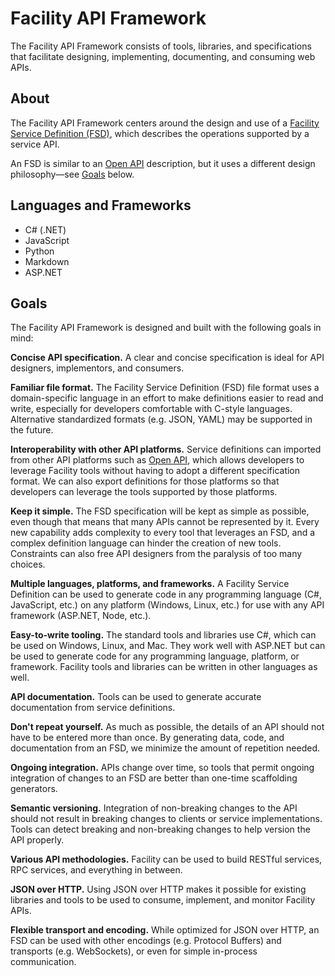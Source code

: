 # Facility API Framework

The Facility API Framework consists of tools, libraries, and specifications that facilitate designing, implementing, documenting, and consuming web APIs.

## About

The Facility API Framework centers around the design and use of a [Facility Service Definition (FSD)](docs/Specification.md), which describes the operations supported by a service API.

An FSD is similar to an [Open API](https://openapis.org/) description, but it uses a different design philosophy—see [Goals](#goals) below.

## Languages and Frameworks

* C# (.NET)
* JavaScript
* Python
* Markdown
* ASP.NET

## Goals

The Facility API Framework is designed and built with the following goals in mind:

**Concise API specification.** A clear and concise specification is ideal for API designers, implementors, and consumers.

**Familiar file format.** The Facility Service Definition (FSD) file format uses a domain-specific language in an effort to make definitions easier to read and write, especially for developers comfortable with C-style languages. Alternative standardized formats (e.g. JSON, YAML) may be supported in the future.

**Interoperability with other API platforms.** Service definitions can imported from other API platforms such as [Open API](https://openapis.org/specification), which allows developers to leverage Facility tools without having to adopt a different specification format. We can also export definitions for those platforms so that developers can leverage the tools supported by those platforms.

**Keep it simple.** The FSD specification will be kept as simple as possible, even though that means that many APIs cannot be represented by it. Every new capability adds complexity to every tool that leverages an FSD, and a complex definition language can hinder the creation of new tools. Constraints can also free API designers from the paralysis of too many choices.

**Multiple languages, platforms, and frameworks.** A Facility Service Definition can be used to generate code in any programming language (C#, JavaScript, etc.) on any platform (Windows, Linux, etc.) for use with any API framework (ASP.NET, Node, etc.).

**Easy-to-write tooling.** The standard tools and libraries use C#, which can be used on Windows, Linux, and Mac. They work well with ASP.NET but can be used to generate code for any programming language, platform, or framework. Facility tools and libraries can be written in other languages as well.

**API documentation.** Tools can be used to generate accurate documentation from service definitions.

**Don't repeat yourself.** As much as possible, the details of an API should not have to be entered more than once. By generating data, code, and documentation from an FSD, we minimize the amount of repetition needed.

**Ongoing integration.** APIs change over time, so tools that permit ongoing integration of changes to an FSD are better than one-time scaffolding generators.

**Semantic versioning.** Integration of non-breaking changes to the API should not result in breaking changes to clients or service implementations. Tools can detect breaking and non-breaking changes to help version the API properly.

**Various API methodologies.** Facility can be used to build RESTful services, RPC services, and everything in between.

**JSON over HTTP.** Using JSON over HTTP makes it possible for existing libraries and tools to be used to consume, implement, and monitor Facility APIs.

**Flexible transport and encoding.** While optimized for JSON over HTTP, an FSD can be used with other encodings (e.g. Protocol Buffers) and transports (e.g. WebSockets), or even for simple in-process communication.
